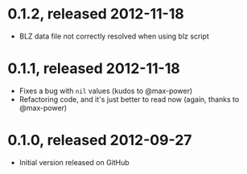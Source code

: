 # 0.1.2, released 2012-11-18

* BLZ data file not correctly resolved when
  using blz script

# 0.1.1, released 2012-11-18

* Fixes a bug with `nil` values (kudos to @max-power)
* Refactoring code, and it's just better to 
  read now (again, thanks to @max-power)

# 0.1.0, released 2012-09-27

* Initial version released on GitHub

